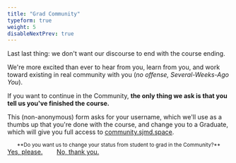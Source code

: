 ```yaml
---
title: "Grad Community"
typeform: true
weight: 5
disableNextPrev: true
---
```


Last last thing: we don't want our discourse to end with the course ending. 

We're more excited than ever to hear from you, learn from you, and work toward existing in real community with you (_no offense, Several-Weeks-Ago You_).

If you want to continue in the Community, **the only thing we ask is that you tell us you've finished the course.** 

This (non-anonymous) form asks for your username, which we'll use as a thumbs up that you're done with the course, and change you to a Graduate, which will give you full access to [community.sjmd.space](https://community.sjmd.space).

<center><small>**Do you want us to change your status from student to grad in the Community?**</small></center>

<div class="entry-nav nav" style="justify-content: center">
<a href="https://hues.typeform.com/to/EA1H23" style="margin-right: 2em;" class="reply-link btn btn-cta pulse typeform-share" target="_blank" title="Yes, I want a certificate" data-mode="drawer_right" data-submit-close-delay="2" data-no-instant>Yes, please.</a>
<a href="../microcommunity-matchmaking" class="btn" title="No, thank you.">No, thank you.</a>
</div>